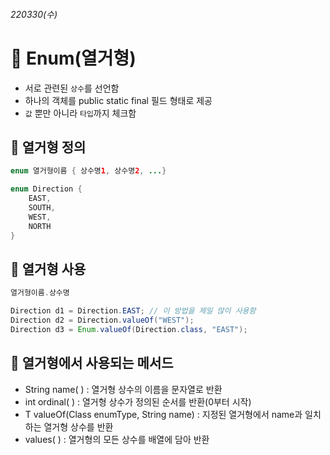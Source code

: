 ###### *220330(수)*
# 📌 Enum(열거형)
- 서로 관련된 `상수`를 선언함
- 하나의 객체를 public static final 필드 형태로 제공
- `값` 뿐만 아니라 `타입`까지 체크함

## 📌 열거형 정의
```java
enum 열거형이름 { 상수명1, 상수명2, ...}
```
```java
enum Direction {
	EAST, 
	SOUTH,
	WEST,
	NORTH
}
```
## 📌 열거형 사용
```java
열거형이름.상수명
```
```java
Direction d1 = Direction.EAST; // 이 방법을 제일 많이 사용함
Direction d2 = Direction.valueOf("WEST");
Direction d3 = Enum.valueOf(Direction.class, "EAST");
```
## 📌 열거형에서 사용되는 메서드
- String name( ) : 열거형 상수의 이름을 문자열로 반환
- int ordinal( ) : 열거형 상수가 정의된 순서를 반환(0부터 시작)
- T valueOf(Class<T> enumType, String name) : 지정된 열거형에서 name과 일치하는 열거형 상수를 반환
- values( ) : 열거형의 모든 상수를 배열에 담아 반환
